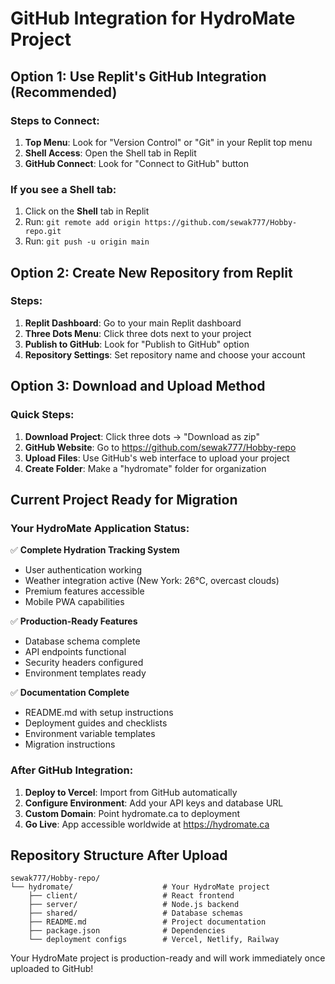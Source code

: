 # GitHub Integration for HydroMate Project

## Option 1: Use Replit's GitHub Integration (Recommended)

### Steps to Connect:
1. **Top Menu**: Look for "Version Control" or "Git" in your Replit top menu
2. **Shell Access**: Open the Shell tab in Replit
3. **GitHub Connect**: Look for "Connect to GitHub" button

### If you see a Shell tab:
1. Click on the **Shell** tab in Replit
2. Run: `git remote add origin https://github.com/sewak777/Hobby-repo.git`
3. Run: `git push -u origin main`

## Option 2: Create New Repository from Replit

### Steps:
1. **Replit Dashboard**: Go to your main Replit dashboard
2. **Three Dots Menu**: Click three dots next to your project
3. **Publish to GitHub**: Look for "Publish to GitHub" option
4. **Repository Settings**: Set repository name and choose your account

## Option 3: Download and Upload Method

### Quick Steps:
1. **Download Project**: Click three dots → "Download as zip"
2. **GitHub Website**: Go to https://github.com/sewak777/Hobby-repo
3. **Upload Files**: Use GitHub's web interface to upload your project
4. **Create Folder**: Make a "hydromate" folder for organization

## Current Project Ready for Migration

### Your HydroMate Application Status:
✅ **Complete Hydration Tracking System**
- User authentication working
- Weather integration active (New York: 26°C, overcast clouds)
- Premium features accessible
- Mobile PWA capabilities

✅ **Production-Ready Features**
- Database schema complete
- API endpoints functional
- Security headers configured
- Environment templates ready

✅ **Documentation Complete**
- README.md with setup instructions
- Deployment guides and checklists
- Environment variable templates
- Migration instructions

### After GitHub Integration:
1. **Deploy to Vercel**: Import from GitHub automatically
2. **Configure Environment**: Add your API keys and database URL
3. **Custom Domain**: Point hydromate.ca to deployment
4. **Go Live**: App accessible worldwide at https://hydromate.ca

## Repository Structure After Upload
```
sewak777/Hobby-repo/
└── hydromate/                    # Your HydroMate project
    ├── client/                   # React frontend
    ├── server/                   # Node.js backend
    ├── shared/                   # Database schemas
    ├── README.md                 # Project documentation
    ├── package.json              # Dependencies
    └── deployment configs        # Vercel, Netlify, Railway
```

Your HydroMate project is production-ready and will work immediately once uploaded to GitHub!